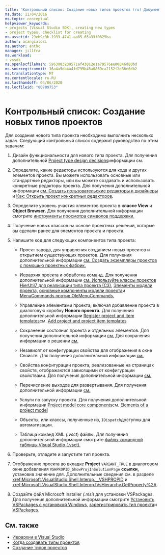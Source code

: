 ```yaml
---
title: 'Контрольный список: Создание новых типов проектов (ru) Документы Майкрософт'
ms.date: 11/04/2016
ms.topic: conceptual
helpviewer_keywords:
- projects [Visual Studio SDK], creating new types
- project types, checklist for creating
ms.assetid: 29eb9c3b-1933-4741-aa85-65a33f0825ba
author: acangialosi
ms.author: anthc
manager: jillfra
ms.workload:
- vssdk
ms.openlocfilehash: 5963083239571af43012e1a79576ee80846d80bd
ms.sourcegitcommit: 16a4a5da4a4fd795b46a0869ca2152f2d36e6db2
ms.translationtype: MT
ms.contentlocale: ru-RU
ms.lasthandoff: 04/06/2020
ms.locfileid: "80709753"
---
```

# <a name="checklist-create-new-project-types"></a>Контрольный список: Создание новых типов проектов
Для создания нового типа проекта необходимо выполнить несколько задач. Следующий контрольный список содержит руководство по этим задачам:

1. Дизайн функциональности для нового типа проекта. Для получения дополнительной [Project type design decisions](../../extensibility/internals/project-type-design-decisions.md)информации см.

2. Определите, какие редакторы используются для кода и других элементов проекта. Вы можете использовать основные или стандартные редакторы, или вы можете создавать и использовать конкретные редакторы проекта. Для получения дополнительной информации [см. Создать пользовательские редакторы и дизайнеры](../../extensibility/creating-custom-editors-and-designers.md) и [Как: Открыть проект конкретных редакторов](../../extensibility/how-to-open-project-specific-editors.md).

3. Определите уровень участия элементов проекта в **классе View** и **Object Browser.** Для получения дополнительной информации смотрите [инструменты просмотра символов поддержки.](../../extensibility/internals/supporting-symbol-browsing-tools.md)

4. Получение новых классов на основе проектных решений, которые вы сделали ранее для элементов проекта и проекта.

5. Напишите код для следующих компонентов типа проекта:

    - Проект завода, для управления созданием новых проектов и открытием существующих проектов. Для получения дополнительной информации [см. Создать экземпляры проектов с помощью проектных фабрик.](../../extensibility/internals/creating-project-instances-by-using-project-factories.md)

    - Иерархия проекта и обработка команд. Для получения дополнительной информации [см. Используйте классы проектов HierUtil7 для реализации типа проекта (СЗ)](https://msdn.microsoft.com/library/a5c16a09-94a2-46ef-87b5-35b815e2f346), [Элементы модели проекта,](../../extensibility/internals/elements-of-a-project-model.md) [основные компоненты модели проекта](../../extensibility/internals/project-model-core-components.md)и [MenuCommands против OleMenuCommands.](/visualstudio/extensibility/menucommands-vs-olemenucommands?view=vs-2015)

    - Управление элементами проекта, включая добавление проекта в диалоговую коробку **Нового проекта.** Для получения дополнительной информации [Register project and item templates](../../extensibility/internals/registering-project-and-item-templates.md)см. [Add project and project item templates](../../extensibility/internals/adding-project-and-project-item-templates.md)

    - Сохранение состояния проекта и отдельных элементов. Для получения дополнительной информации [см.](../../extensibility/internals/opening-and-saving-project-items.md) Для сохранения информации о решении [см.](../../extensibility/internals/solutions-overview.md)

    - Независят от конфигурации свойства для отображения в окне Свойств. Для получения дополнительной информации [см.](../../extensibility/internals/extending-properties.md)

    - Свойства конфигурации проекта, реализованные на страницах свойств, отображаются зависящими от конфигурации свойствами. Для получения дополнительной информации [см.](../../extensibility/internals/managing-configuration-options.md)

    - Перечисление выходов для развертывания. Для получения дополнительной информации [см.](../../extensibility/internals/project-configuration-for-output.md)

    - Услуги по запуску проекта. Для получения дополнительной информации [Project model core components](../../extensibility/internals/project-model-core-components.md)см. [Elements of a project model](../../extensibility/internals/elements-of-a-project-model.md)

    - Объекты, или классы, полученные из, `IDispatch`доступны для автоматизации.

    - Таблица команд XML *(.vsct*) файлы. Для получения дополнительной информации смотрите [файлы командной таблицы Visual Studio (.vsct).](../../extensibility/internals/visual-studio-command-table-dot-vsct-files.md)

6. Проверьте, отладите и запустите тип проекта.

7. Отображение проекта во вкладке **Project** `VARIANT_TRUE` в диалоговом окне добавления `VSHPROPID_ShowProjInSolutionPage` **ссылки,** установив значение для. Дополнительные сведения см. в разделе <xref:Microsoft.VisualStudio.Shell.Interop.__VSHPROPID> и <xref:Microsoft.VisualStudio.Shell.Interop.IVsHierarchy.GetProperty%2A>.

8. Создайте файл Microsoft Installer *(.msi*) для установки VSPackages. Для получения дополнительной информации смотрите [Установить VSPackages с установкой Windows,](../../extensibility/internals/installing-vspackages-with-windows-installer.md) [зарегистрировать тип проекта](../../extensibility/internals/registering-a-project-type.md)и [VSPackages](../../extensibility/internals/vspackages.md).

## <a name="see-also"></a>См. также
- [Иерархии в Visual Studio](../../extensibility/internals/hierarchies-in-visual-studio.md)
- [Когда создавать типы проектов](../../extensibility/internals/when-to-create-project-types.md)
- [Создание типов проектов](../../extensibility/internals/creating-project-types.md)
